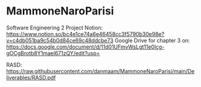 # MammoneNaroParisi
Software Engineering 2 Project
Notion: https://www.notion.so/bc4e1ce74a6e46458cc3f5790b30e98e?v=c4db051ba9c54b0d84ce69c48ddcbe73
Google Drive for chapter 3 on: https://docs.google.com/document/d/11d01UFmvWsLgt11e0lcg-gOCgBrotb8Y1mael671zQY/edit?usp=

RASD: https://raw.githubusercontent.com/danmaam/MammoneNaroParisi/main/Deliverables/RASD.pdf
